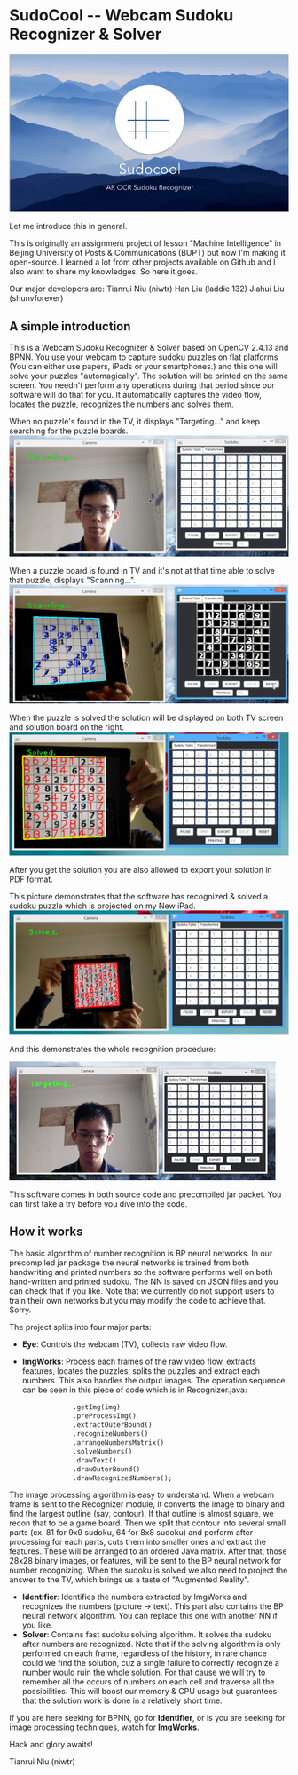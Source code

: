 # SudoCool -- Webcam Sudoku Recognizer & Solver

![](https://github.com/niwtr/SudoCool/blob/master/Screenshots/ss0.png)

Let me introduce this in general.

This is originally an assignment project of lesson "Machine Intelligence" in Beijing University of Posts & Communications (BUPT) but now I'm making it open-source. I learned a lot from other projects available on Github and I also want to share my knowledges. So here it goes.

Our major developers are:
Tianrui Niu (niwtr)
Han Liu (laddie 132)
Jiahui Liu (shunvforever)


## A simple introduction
This is a Webcam Sudoku Recognizer & Solver based on OpenCV 2.4.13 and BPNN. You use your webcam to capture sudoku puzzles on flat platforms (You can either use papers, iPads or your smartphones.) and this one will solve your puzzles "automagically". The solution will be printed on the same screen. You needn't perform any operations during that period since our software will do that for you. It automatically captures the video flow, locates the puzzle, recognizes the numbers and solves them.

When no puzzle's found in the TV, it displays "Targeting..." and keep searching for the puzzle boards.
![](https://github.com/niwtr/SudoCool/blob/master/Screenshots/ss4.png)

When a puzzle board is found in TV and it's not at that time able to solve that puzzle, displays "Scanning...".
![](https://github.com/niwtr/SudoCool/blob/master/Screenshots/ss6.png)

When the puzzle is solved the solution will be displayed on both TV screen and solution board on the right.
![](https://github.com/niwtr/SudoCool/blob/master/Screenshots/ss1.png)

 After you get the solution you are also allowed to export your solution in PDF format.

This picture demonstrates that the software has recognized & solved a sudoku puzzle which is projected on my New iPad.
![](https://github.com/niwtr/SudoCool/blob/master/Screenshots/ss2.png)

And this demonstrates the whole recognition procedure:

![](https://github.com/niwtr/SudoCool/blob/master/Screenshots/ss3.gif)

This software comes in both source code and precompiled jar packet. You can first take a try before you dive into the code.

## How it works
The basic algorithm of number recognition is BP neural networks. In our precompiled jar package the neural networks is trained from both handwriting and printed numbers so the software performs well on both hand-written and printed sudoku. The NN is saved on JSON files and you can check that if you like. Note that we currently do not support users to train their own networks but you may modify the code to achieve that. Sorry.

The project splits into four major parts:

* **Eye**: Controls the webcam (TV), collects raw video flow.

* **ImgWorks**: Process each frames of the raw video flow, extracts features, locates the puzzles, splits the puzzles and extract each numbers. This also handles the output images. The operation sequence can be seen in this piece of code which is in Recognizer.java: 
```this
                .getImg(img)
                .preProcessImg()
                .extractOuterBound()
                .recognizeNumbers()
                .arrangeNumbersMatrix()
                .solveNumbers()
                .drawText()
                .drawOuterBound()
                .drawRecognizedNumbers();
```

The image processing algorithm is easy to understand. When a webcam frame is sent to the Recognizer module, it converts the image to binary and find the largest outline (say, contour). If that outline is almost square, we recon that to be a game board. Then we split that contour into several small parts (ex. 81 for 9x9 sudoku, 64 for 8x8 sudoku) and perform after-processing for each parts, cuts them into smaller ones and extract the features. These will be arranged to an ordered Java matrix. After that, those 28x28 binary images, or features, will be sent to the BP neural network for number recognizing. When the sudoku is solved we also need to project the answer to the TV, which brings us a taste of "Augmented Reality".

* **Identifier**: Identifies the numbers extracted by ImgWorks and recognizes the numbers (picture -> text). This part also contains the BP neural network algorithm. You can replace this one with another NN if you like.
* **Solver**: Contains fast sudoku solving algorithm. It solves the sudoku after numbers are recognized. Note that if the solving algorithm is only performed on each frame, regardless of the history, in rare chance could we find the solution, cuz a single failure to correctly recognize a number would ruin the whole solution. For that cause we will try to remember all the occurs of numbers on each cell and traverse all the possibilities. This will boost our memory & CPU usage but guarantees that the solution work is done in a relatively short time.


If you are here seeking for BPNN, go for **Identifier**, or is you are seeking for image processing techniques, watch for **ImgWorks**. 



Hack and glory awaits!

Tianrui Niu (niwtr)